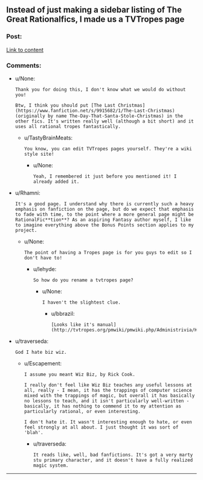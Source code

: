 ## Instead of just making a sidebar listing of The Great Rationalfics, I made us a TVTropes page

### Post:

[Link to content]()

### Comments:

- u/None:
  ```
  Thank you for doing this, I don't know what we would do without you!

  Btw, I think you should put [The Last Christmas](https://www.fanfiction.net/s/9915682/1/The-Last-Christmas) (originally by name The-Day-That-Santa-Stole-Christmas) in the other fics. It's written really well (although a bit short) and it uses all rational tropes fantastically.
  ```

  - u/TastyBrainMeats:
    ```
    You know, you can edit TVTropes pages yourself. They're a wiki style site!
    ```

    - u/None:
      ```
      Yeah, I remembered it just before you mentioned it! I already added it.
      ```

- u/Rhamni:
  ```
  It's a good page. I understand why there is currently such a heavy emphasis on fanfiction on the page, but do we expect that emphasis to fade with time, to the point where a more general page might be RationalFic**tion**? As an aspiring Fantasy author myself, I like to imagine everything above the Bonus Points section applies to my project.
  ```

  - u/None:
    ```
    The point of having a Tropes page is for you guys to edit so I don't have to!
    ```

    - u/lehyde:
      ```
      So how do you rename a tvtropes page?
      ```

      - u/None:
        ```
        I haven't the slightest clue.
        ```

        - u/bbrazil:
          ```
          [Looks like it's manual](http://tvtropes.org/pmwiki/pmwiki.php/Administrivia/HowToMoveAPage)
          ```

- u/traverseda:
  ```
  God I hate biz wiz.
  ```

  - u/Escapement:
    ```
    I assume you meant Wiz Biz, by Rick Cook.

    I really don't feel like Wiz Biz teaches any useful lessons at all, really - I mean, it has the trappings of computer science mixed with the trappings of magic, but overall it has basically no lessons to teach, and it isn't particularly well-written - basically, it has nothing to commend it to my attention as particularly rational, or even interesting.

    I don't hate it. It wasn't interesting enough to hate, or even feel strongly at all about. I just thought it was sort of 'blah'.
    ```

    - u/traverseda:
      ```
      It reads like, well, bad fanfictions. It's got a very marty stu primary character, and it doesn't have a fully realized magic system.
      ```

---

